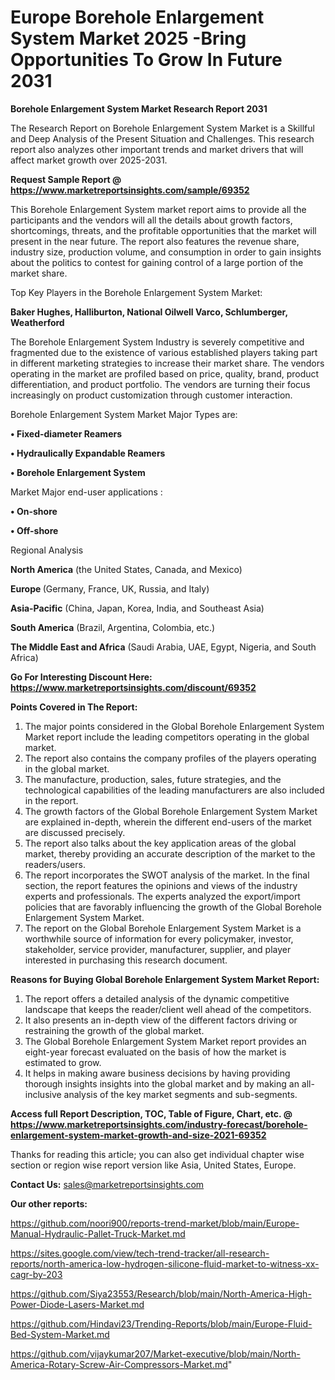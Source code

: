 # Europe Borehole Enlargement System Market 2025 -Bring Opportunities To Grow In Future 2031

<strong>Borehole Enlargement System Market Research Report 2031</strong>

The Research Report on Borehole Enlargement System Market is a Skillful and Deep Analysis of the Present Situation and Challenges. This research report also analyzes other important trends and market drivers that will affect market growth over 2025-2031.

<strong>Request Sample Report @ <a href=https://www.marketreportsinsights.com/sample/69352>https://www.marketreportsinsights.com/sample/69352</a></strong>

This Borehole Enlargement System market report aims to provide all the participants and the vendors will all the details about growth factors, shortcomings, threats, and the profitable opportunities that the market will present in the near future. The report also features the revenue share, industry size, production volume, and consumption in order to gain insights about the politics to contest for gaining control of a large portion of the market share.

Top Key Players in the Borehole Enlargement System Market:

<strong>Baker Hughes, Halliburton, National Oilwell Varco, Schlumberger, Weatherford</strong>

The Borehole Enlargement System Industry is severely competitive and fragmented due to the existence of various established players taking part in different marketing strategies to increase their market share. The vendors operating in the market are profiled based on price, quality, brand, product differentiation, and product portfolio. The vendors are turning their focus increasingly on product customization through customer interaction.

Borehole Enlargement System Market Major Types are:

<strong>• Fixed-diameter Reamers

• Hydraulically Expandable Reamers

• Borehole Enlargement System</strong>

Market Major end-user applications :

<strong>• On-shore

• Off-shore</strong>

Regional Analysis

</u><strong><b>North America</b></strong> (the United States, Canada, and Mexico)

<strong><b>Europe </b></strong>(Germany, France, UK, Russia, and Italy)

<strong><b>Asia-Pacific</b></strong> (China, Japan, Korea, India, and Southeast Asia)

<strong><b>South America</b></strong> (Brazil, Argentina, Colombia, etc.)

<strong><b>The Middle East and Africa</b></strong> (Saudi Arabia, UAE, Egypt, Nigeria, and South Africa)

<strong>Go For Interesting Discount Here: <a href=https://www.marketreportsinsights.com/discount/69352>https://www.marketreportsinsights.com/discount/69352</a></strong>

<strong>Points Covered in The Report:</strong>
<ol>
  <li>The major points considered in the Global Borehole Enlargement System Market report include the leading competitors operating in the global market.</li>
  <li>The report also contains the company profiles of the players operating in the global market.</li>
  <li>The manufacture, production, sales, future strategies, and the technological capabilities of the leading manufacturers are also included in the report.</li>
  <li>The growth factors of the Global Borehole Enlargement System Market are explained in-depth, wherein the different end-users of the market are discussed precisely.</li>
  <li>The report also talks about the key application areas of the global market, thereby providing an accurate description of the market to the readers/users.</li>
  <li>The report incorporates the SWOT analysis of the market. In the final section, the report features the opinions and views of the industry experts and professionals. The experts analyzed the export/import policies that are favorably influencing the growth of the Global Borehole Enlargement System Market.</li>
  <li>The report on the Global Borehole Enlargement System Market is a worthwhile source of information for every policymaker, investor, stakeholder, service provider, manufacturer, supplier, and player interested in purchasing this research document.</li>
</ol>
<strong>Reasons for Buying Global Borehole Enlargement System Market Report:</strong>

<ol>
  <li>The report offers a detailed analysis of the dynamic competitive landscape that keeps the reader/client well ahead of the competitors.</li>
  <li>It also presents an in-depth view of the different factors driving or restraining the growth of the global market.</li>
  <li>The Global Borehole Enlargement System Market report provides an eight-year forecast evaluated on the basis of how the market is estimated to grow.</li>
  <li>It helps in making aware business decisions by having providing thorough insights insights into the global market and by making an all-inclusive analysis of the key market segments and sub-segments.</li>
</ol>
<strong>Access full Report Description, TOC, Table of Figure, Chart, etc. @ <a href=https://www.marketreportsinsights.com/industry-forecast/borehole-enlargement-system-market-growth-and-size-2021-69352>https://www.marketreportsinsights.com/industry-forecast/borehole-enlargement-system-market-growth-and-size-2021-69352</a></strong>


Thanks for reading this article; you can also get individual chapter wise section or region wise report version like Asia, United States, Europe.

<strong>Contact Us:</strong>
sales@marketreportsinsights.com

<strong>Our other reports:</strong>

<a href=https://github.com/noori900/reports-trend-market/blob/main/Europe-Manual-Hydraulic-Pallet-Truck-Market.md>https://github.com/noori900/reports-trend-market/blob/main/Europe-Manual-Hydraulic-Pallet-Truck-Market.md</a>

<a href=https://sites.google.com/view/tech-trend-tracker/all-research-reports/north-america-low-hydrogen-silicone-fluid-market-to-witness-xx-cagr-by-203>https://sites.google.com/view/tech-trend-tracker/all-research-reports/north-america-low-hydrogen-silicone-fluid-market-to-witness-xx-cagr-by-203</a>

<a href=https://github.com/Siya23553/Research/blob/main/North-America-High-Power-Diode-Lasers-Market.md>https://github.com/Siya23553/Research/blob/main/North-America-High-Power-Diode-Lasers-Market.md</a>

<a href=https://github.com/Hindavi23/Trending-Reports/blob/main/Europe-Fluid-Bed-System-Market.md>https://github.com/Hindavi23/Trending-Reports/blob/main/Europe-Fluid-Bed-System-Market.md</a>

<a href=https://github.com/vijaykumar207/Market-executive/blob/main/North-America-Rotary-Screw-Air-Compressors-Market.md>https://github.com/vijaykumar207/Market-executive/blob/main/North-America-Rotary-Screw-Air-Compressors-Market.md</a>"

